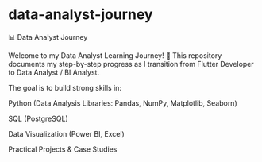 # data-analyst-journey

📊 Data Analyst Journey

Welcome to my Data Analyst Learning Journey! 🚀
This repository documents my step-by-step progress as I transition from Flutter Developer to Data Analyst / BI Analyst.

The goal is to build strong skills in:

Python (Data Analysis Libraries: Pandas, NumPy, Matplotlib, Seaborn)

SQL (PostgreSQL)

Data Visualization (Power BI, Excel)

Practical Projects & Case Studies
